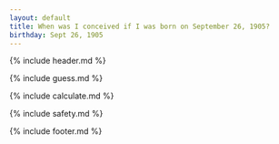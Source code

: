 ```yaml
---
layout: default
title: When was I conceived if I was born on September 26, 1905?
birthday: Sept 26, 1905
---
```


{% include header.md %}

{% include guess.md %}

{% include calculate.md %}

{% include safety.md %}

{% include footer.md %}



